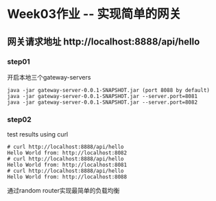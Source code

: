 # Week03作业 -- 实现简单的网关

## 网关请求地址 http://localhost:8888/api/hello

### step01
开启本地三个gateway-servers
```$java
java -jar gateway-server-0.0.1-SNAPSHOT.jar (port 8088 by default)
java -jar gateway-server-0.0.1-SNAPSHOT.jar --server.port=8081
java -jar gateway-server-0.0.1-SNAPSHOT.jar --server.port=8082
```
### step02
test results using curl
```$java
# curl http://localhost:8888/api/hello
Hello World from: http://localhost:8082
# curl http://localhost:8888/api/hello
Hello World from: http://localhost:8081
# curl http://localhost:8888/api/hello
Hello World from: http://localhost:8088
```
通过random router实现最简单的负载均衡
